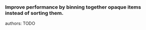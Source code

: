 ### Improve performance by binning together opaque items instead of sorting them.

<div class="release-feature-authors">authors: TODO</div>
